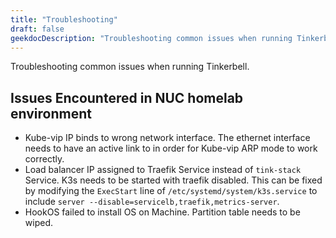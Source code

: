 ```yaml
---
title: "Troubleshooting"
draft: false
geekdocDescription: "Troubleshooting common issues when running Tinkerbell."
---
```


Troubleshooting common issues when running Tinkerbell.


## Issues Encountered in NUC homelab environment
* Kube-vip IP binds to wrong network interface. The ethernet interface needs to have an active link to in order for Kube-vip ARP mode to work correctly.
* Load balancer IP assigned to Traefik Service instead of `tink-stack` Service. K3s needs to be started with traefik disabled. This can be fixed by modifying the `ExecStart` line of `/etc/systemd/system/k3s.service` to include `server --disable=servicelb,traefik,metrics-server`. 
* HookOS failed to install OS on Machine. Partition table needs to be wiped.
